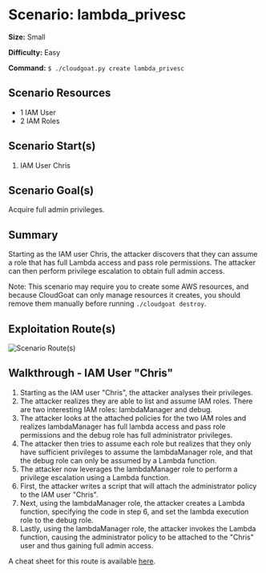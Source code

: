 
# Scenario: lambda_privesc

**Size:** Small

**Difficulty:** Easy

**Command:** `$ ./cloudgoat.py create lambda_privesc`

## Scenario Resources

- 1 IAM User  
- 2 IAM Roles  

## Scenario Start(s)

1. IAM User Chris

## Scenario Goal(s)

Acquire full admin privileges.

## Summary

Starting as the IAM user Chris, the attacker discovers that they can assume a role that has full Lambda access and pass role permissions. The attacker can then perform privilege escalation to obtain full admin access.

Note: This scenario may require you to create some AWS resources, and because CloudGoat can only manage resources it creates, you should remove them manually before running `./cloudgoat destroy`.

## Exploitation Route(s)

![Scenario Route(s)](https://app.lucidchart.com/publicSegments/view/f1b7a749-dee0-4645-b305-add2a025b9cc/image.png)


## Walkthrough - IAM User "Chris"

1. Starting as the IAM user "Chris",  the attacker analyses their privileges.
2. The attacker realizes they are able to list and assume IAM roles. There are two interesting IAM roles: lambdaManager and debug.
3. The attacker looks at the attached policies for the two IAM roles and realizes lambdaManager has full lambda access and pass role permissions and the debug role has full administrator privileges.
4. The attacker then tries to assume each role but realizes that they only have sufficient privileges to assume the lambdaManager role, and that the debug role can only be assumed by a Lambda function.
5. The attacker now leverages the lambdaManager role to perform a privilege escalation using a Lambda function.
6. First, the attacker writes a script that will attach the administrator policy to the IAM user "Chris".
7. Next, using the lambdaManager role, the attacker creates a Lambda function, specifying the code in step 6, and set the lambda execution role to the debug role.
8. Lastly, using the lambdaManager role, the attacker invokes the Lambda function, causing the administrator policy to be attached to the "Chris" user and thus gaining full admin access.

A cheat sheet for this route is available [here](./cheat_sheet_chris.md).
